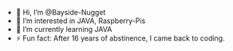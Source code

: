 - 👋 Hi, I’m @Bayside-Nugget
- 👀 I’m interested in JAVA, Raspberry-Pis
- 🌱 I’m currently learning JAVA
- ⚡ Fun fact: After 16 years of abstinence, I came back to coding. 

<!---
Bayside-Nugget/Bayside-Nugget is a ✨ special ✨ repository because its `README.md` (this file) appears on your GitHub profile.
You can click the Preview link to take a look at your changes.
--->
